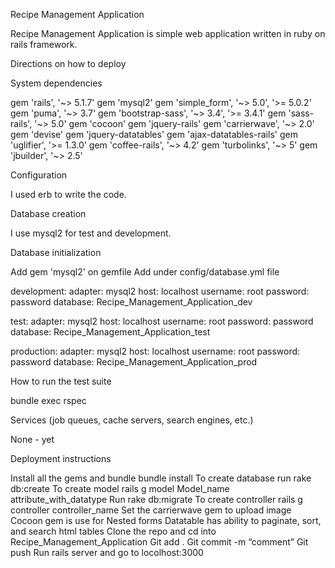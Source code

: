 Recipe Management Application

Recipe Management Application is simple web application written in ruby on rails framework.

Directions on how to deploy

System dependencies

gem 'rails', '~> 5.1.7'
gem 'mysql2'
gem 'simple_form', '~> 5.0', '>= 5.0.2'
gem 'puma', '~> 3.7'
gem 'bootstrap-sass', '~> 3.4', '>= 3.4.1'
gem 'sass-rails', '~> 5.0'
gem 'cocoon'
gem 'jquery-rails'
gem 'carrierwave', '~> 2.0'
gem 'devise'
gem 'jquery-datatables'
gem 'ajax-datatables-rails'
gem 'uglifier', '>= 1.3.0'
gem 'coffee-rails', '~> 4.2'
gem 'turbolinks', '~> 5'
gem 'jbuilder', '~> 2.5'

Configuration

I used erb to write the code.

Database creation

I use mysql2 for test and development.

Database initialization

Add gem 'mysql2' on gemfile
Add under config/database.yml file

development:
  adapter: mysql2
  host: localhost
  username: root
  password: password
  database: Recipe_Management_Application_dev
 
test:
  adapter: mysql2
  host: localhost
  username: root
  password: password
  database: Recipe_Management_Application_test 

production:
  adapter: mysql2
  host: localhost
  username: root
  password: password
  database: Recipe_Management_Application_prod 

How to run the test suite

bundle exec rspec

Services (job queues, cache servers, search engines, etc.)

None - yet

Deployment instructions

Install all the gems and bundle bundle install
 To create database run rake db:create
To create model rails g model Model_name attribute_with_datatype
Run rake db:migrate
To create controller rails g controller controller_name 
Set the carrierwave gem to upload image
Cocoon gem is use for Nested forms
Datatable has ability to paginate, sort, and search html tables
Clone the repo and cd into Recipe_Management_Application
Git add .
Git commit -m “comment”
Git push
Run rails server and go to locolhost:3000





